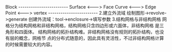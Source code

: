 <?php
=====================基础=================
1.词汇解释
    ------------------------
	Geometry  <--->  Block 
	------------------------
	Surface   <--->  Face 
	Curve     <--->  Edge 
	Point     <--->	 vertex
	------------------------

2.建立外流域
	绘制图形->revolve->generate
	创建外流域：tool->enclosure->填写参数

3.结构网格与非结构网格
	网格分为结构网格和非结构网格，结构网格只含四边形或六面体，非结构网格
	是三角形和四面体。
	结构网格的拓扑结构难。非结构网格没有规则的拓扑结构，也没有层的概念，网格节
	点的分布式随意的，因此具有灵活性，不过非结构网格计算的时候需要较大的内容。

